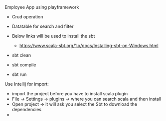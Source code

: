 Employee App using playframework

- Crud operation
- Datatable for search and filter

- Below links will be used to install the sbt
  - https://www.scala-sbt.org/1.x/docs/Installing-sbt-on-Windows.html

- sbt clean
- sbt compile
- sbt run

Use Intellij for import:

  - import the project before you have to install scala plugin 
  - File -> Settings -> plugins -> where you can search scala and then install 
  - Open project -> it will ask you select the Sbt to download the dependencies
  - 


